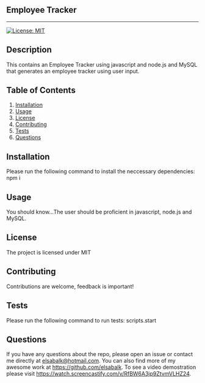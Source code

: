 ## Employee Tracker
---------------------------------------------------------------------
[![License: MIT](https://img.shields.io/badge/License-MIT-yellow.svg)](https://opensource.org/licenses/MIT)

## Description 
This contains an Employee Tracker using javascript and node.js and MySQL that generates an employee tracker using user input.

## Table of Contents
1. [Installation](#installation)
2. [Usage](#usage)
3. [License](#license)
4. [Contributing](#contributing) 
5. [Tests](#tests)
6. [Questions](#questions)

## Installation
Please run the following command to install the neccessary dependencies: npm i

## Usage
You should know...The user should be proficient in javascript, node.js and MySQL.

## License
The project is licensed under MIT


## Contributing
Contributions are welcome, feedback is important!

## Tests
Please run the following command to run tests: scripts.start

## Questions
If you have any questions about the repo, please open an issue or contact me directly at elsabalk@hotmail.com. You can also find more of my awesome work at https://github.com/elsabalk. To see a video demostration please visit https://watch.screencastify.com/v/RfBW6A3jp9ZtvmVLHZ24.